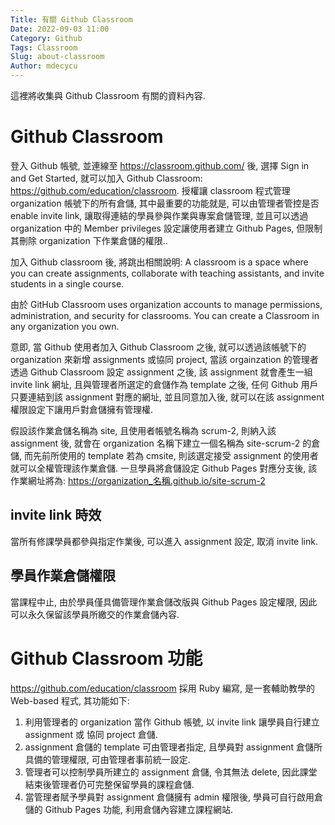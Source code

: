 ```yaml
---
Title: 有關 Github Classroom
Date: 2022-09-03 11:00
Category: Github
Tags: Classroom
Slug: about-classroom
Author: mdecycu
---
```


這裡將收集與 Github Classroom 有關的資料內容. 

<!-- PELICAN_END_SUMMARY -->

Github Classroom
====

登入 Github 帳號, 並連線至 <https://classroom.github.com/> 後, 選擇 Sign in and Get Started, 就可以加入 Github Classroom: <https://github.com/education/classroom>. 授權讓 classroom 程式管理 organization 帳號下的所有倉儲, 其中最重要的功能就是, 可以由管理者管控是否 enable invite link, 讓取得連結的學員參與作業與專案倉儲管理, 並且可以透過 organization 中的 Member privileges 設定讓使用者建立 Github Pages, 但限制其刪除 organization 下作業倉儲的權限..

加入 Github classroom 後, 將跳出相關說明: A classroom is a space where you can create assignments, collaborate with teaching assistants, and invite students in a single course.

由於 GitHub Classroom uses organization accounts to manage permissions, administration, and security for classrooms. You can create a Classroom in any organization you own.

意即, 當 Github 使用者加入 Github Classroom 之後, 就可以透過該帳號下的 organization 來新增 assignments 或協同 project, 當該 orgainzation 的管理者透過 Github Classroom 設定 assignment 之後, 該 assignment 就會產生一組 invite link 網址, 且與管理者所選定的倉儲作為 template 之後, 任何 Github 用戶只要連結到該 assignment 對應的網址, 並且同意加入後, 就可以在該 assignment 權限設定下讓用戶對倉儲擁有管理權.

假設該作業倉儲名稱為 site, 且使用者帳號名稱為 scrum-2, 則納入該 assignment 後, 就會在 organization 名稱下建立一個名稱為 site-scrum-2 的倉儲, 而先前所使用的 template 若為 cmsite, 則該選定接受 assignment 的使用者就可以全權管理該作業倉儲. 一旦學員將倉儲設定 Github Pages 對應分支後, 該作業網址將為: https://organization_名稱.github.io/site-scrum-2

invite link 時效
----

當所有修課學員都參與指定作業後, 可以進入 assignment 設定, 取消 invite link.

學員作業倉儲權限
----

當課程中止, 由於學員僅具備管理作業倉儲改版與 Github Pages 設定權限, 因此可以永久保留該學員所繳交的作業倉儲內容.

Github Classroom 功能
====

<https://github.com/education/classroom> 採用 Ruby 編寫, 是一套輔助教學的 Web-based 程式, 其功能如下:

1. 利用管理者的 organization 當作 Github 帳號, 以 invite link 讓學員自行建立 assignment 或 協同 project 倉儲.
2. assignment 倉儲的 template 可由管理者指定, 且學員對 assignment 倉儲所具備的管理權限, 可由管理者事前統一設定.
3. 管理者可以控制學員所建立的 assignment 倉儲, 令其無法 delete, 因此課堂結束後管理者仍可完整保留學員的課程倉儲.
4. 當管理者賦予學員對 assignment 倉儲擁有 admin 權限後, 學員可自行啟用倉儲的 Github Pages 功能, 利用倉儲內容建立課程網站.

